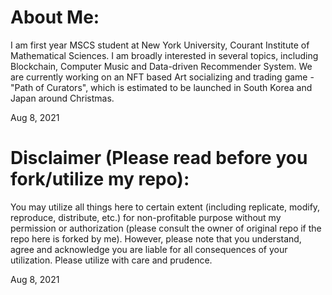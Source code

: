 # About Me:
I am first year MSCS student at New York University, Courant Institute of Mathematical Sciences. I am broadly interested in several topics, including Blockchain, Computer Music and Data-driven Recommender System. We are currently working on an NFT based Art socializing and trading game - "Path of Curators", which is estimated to be launched in South Korea and Japan around Christmas.


Aug 8, 2021


# Disclaimer (Please read before you fork/utilize my repo):
You may utilize all things here to certain extent (including replicate, modify, reproduce, distribute, etc.) for non-profitable purpose without my permission or authorization (please consult the owner of original repo if the repo here is forked by me). However, please note that you understand, agree and acknowledge you are liable for all consequences of your utilization. Please utilize with care and prudence.

Aug 8, 2021
